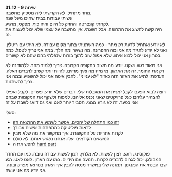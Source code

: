 **שיחה 9 \- 31.12**  
מחר מתחיל. לא הקדשתי לזה מספיק מחשבה.   
עשיתי עבודות בבית שחיכו מעל שנה  
לקחתי קונצרטה והחזיק כל היום והיה כיף. מפקס, מרגיע.   
היה קשה להשיג את התרופה. אבל השגתי. אין מחשבה על עצמי שלא יכול לעשות את זה. 

לא יודע ואתחיל לדעת רק מחר \- כמה השתניתי בתוך מקום עבודה. לא היתי עם ריטלין. ואני לא יודע להגיד מה אני ומה ההפרעה. מה נשאר ומה הלך. במה אני צריך לטפל. כמה בטחון אני יכול לבוא איתו. שלא אפול שוב לתוך בורות שנפלתי בהם שהם לא קשורים. 

אני מאוד רגוע ושקט. יודע מה חשוב בתקופה הקרובה. צריך ללמוד מהר. ללמוד זה לא רק את החומר. זה את הארגון. מי מזיז מה ואיך מזיזים. להיות יותר קשוב לדברים האלה. העדפתי לתייג את האזור הזה כאזור "לא ענייני". להבין איפה אני יכול להשפיע ובמה אני צריך להשתנות. 

רוצה לבוא הפעם לקבל זמנית את המגבלות שלי. דברים שלא יודע. פערים. לקבל ואפילו להצהיר עליהם כעל פרויקטים שאני נכנס אליהם. למפות ולשקף את המקומות שבהם אני בפער. זה לא גורע ממני. תסביר יותר לאט ואני גם דואג לשבת על זה

סאלי: 

* [זה כמו התחלה של יחסים. אפשר לשמוע את ההרצאה הזו](https://tadmor.biz/%D7%94%D7%AA%D7%A4%D7%99%D7%A1%D7%94-%D7%94%D7%A8%D7%95%D7%9E%D7%A0%D7%98%D7%99%D7%AA-%D7%A0%D7%95%D7%92%D7%93%D7%AA-%D7%99%D7%97%D7%A1%D7%99%D7%9D-%D7%90%D7%A8%D7%95%D7%9B%D7%99-%D7%98%D7%95%D7%95/)   
* לראות פוליטיקה כהתפתחות אישית עבורך  
* לקחת אחריות על התקשורת. איך מתקשר את מה שלא מבין  
* הנושאים הקודמים יעלו. אנחנו נפגוש אותם. לא כולם  
* לחפש את ה [hard part](https://seths.blog/2019/10/whats-the-hard-part/)

פוקוסינג. רוגע. רצון לעשות. לא מלחץ. רצון לעשות עבודה טובה. כמו עם החדר המבולגן. יכול לגרום לדברים לקרות. תנועה עם הידיים. כמו עם הארון. לאט לאט. רגע שבו הבנתי את המנגנון. תמונה שלי במשרד מנסה להבין איך הארון בנוי ואז מפרק ובונה. אני יודע מה אני עושה. 

